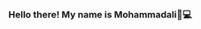 ### Hello there! My name is Mohammadali👋💻

<!--
**Mohammadali-mirzaee/Mohammadali-mirzaee** is a ✨ _special_ ✨ repository because its `README.md` (this file) appears on your GitHub profile.

- 🌱 I’m currently learning frontend web development 
-->

